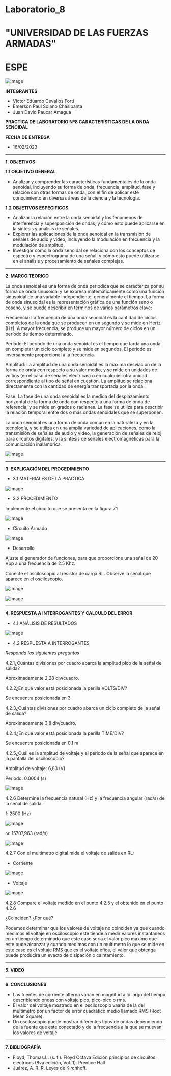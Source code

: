 # Laboratorio_8

# "UNIVERSIDAD DE LAS FUERZAS ARMADAS"
# ESPE

![image](https://user-images.githubusercontent.com/116772918/200762591-a164d8db-c02e-4269-8bb4-0bc4c810d79f.png)

**INTEGRANTES**
 
* Victor Eduardo Cevallos Forti
* Emerson Paul Solano Chasipanta
* Juan David Paucar Amagua


**PRACTICA DE LABORATORIO Nº8 CARACTERÍSTICAS DE LA ONDA SENOIDAL**

**FECHA DE ENTREGA**
* 16/02/2023
--------------------------------------------------------------------------------------------------------------------------------------------------------------------------------------

**1. OBJETIVOS**

**1.1  OBJETIVO GENERAL**

* Analizar y comprender las características fundamentales de la onda senoidal, incluyendo su forma de onda, frecuencia, amplitud, fase y relación con otras formas de onda, con el fin de aplicar este conocimiento en diversas áreas de la ciencia y la tecnología.

**1.2  OBJETIVOS ESPECIFICOS**

* Analizar la relación entre la onda senoidal y los fenómenos de interferencia y superposición de ondas, y cómo esto puede aplicarse en la síntesis y análisis de señales. 
* Explorar las aplicaciones de la onda senoidal en la transmisión de señales de audio y video, incluyendo la modulación en frecuencia y la modulación de amplitud.
* Investigar cómo la onda senoidal se relaciona con los conceptos de espectro y espectrograma de una señal, y cómo esto puede utilizarse en el análisis y procesamiento de señales complejas.

--------------------------------------------------------------------------------------------------------------------------------------------------------------------------------------
**2. MARCO TEORICO**


La onda senoidal es una forma de onda periódica que se caracteriza por su forma de onda sinusoidal y se expresa matemáticamente como una función sinusoidal de una variable independiente, generalmente el tiempo. La forma de onda sinusoidal es la representación gráfica de una función seno o coseno, y se puede describir en términos de varios parámetros clave:

Frecuencia: La frecuencia de una onda senoidal es la cantidad de ciclos completos de la onda que se producen en un segundo y se mide en Hertz (Hz). A mayor frecuencia, se produce un mayor número de ciclos en un período de tiempo determinado.

Período: El período de una onda senoidal es el tiempo que tarda una onda en completar un ciclo completo y se mide en segundos. El período es inversamente proporcional a la frecuencia.

Amplitud: La amplitud de una onda senoidal es la máxima desviación de la forma de onda con respecto a su valor medio, y se mide en unidades de voltios (en el caso de señales eléctricas) o en cualquier otra unidad correspondiente al tipo de señal en cuestión. La amplitud se relaciona directamente con la cantidad de energía transportada por la onda.

Fase: La fase de una onda senoidal es la medida del desplazamiento horizontal de la forma de onda con respecto a una forma de onda de referencia, y se mide en grados o radianes. La fase se utiliza para describir la relación temporal entre dos o más ondas senoidales que se superponen.

La onda senoidal es una forma de onda común en la naturaleza y en la tecnología, y se utiliza en una amplia variedad de aplicaciones, como la transmisión de señales de audio y video, la generación de señales de reloj para circuitos digitales, y la síntesis de señales electromagnéticas para la comunicación inalámbrica.

![image](https://user-images.githubusercontent.com/116772918/218926787-9f0d2778-cf14-4f2b-89ad-1d63c1c632b5.png)


--------------------------------------------------------------------------------------------------------------------------------------------------------------------------------------
**3. EXPLICACIÓN DEL PROCEDIMIENTO**

* 3.1 MATERIALES DE LA PRACTICA

![image](https://user-images.githubusercontent.com/116772918/218926687-564b6b81-bd2a-4ffe-9fb1-bd1595dbfb38.png)

* 3.2 PROCEDIMIENTO

Implemente el circuito que se presenta en la figura 7.1

![image](https://user-images.githubusercontent.com/116772918/219426424-1d769f55-24be-4985-a36d-f57481b7d51c.png)

* Circuito Armado

![image](https://user-images.githubusercontent.com/116772918/219426543-46a5703c-fbc6-43e4-b0ba-9630923785b8.png)

* Desarrollo

Ajuste el generador de funciones, para que proporcione una señal de 20 Vpp a una frecuencia de 2.5 Khz.

Conecte el osciloscopio al resistor de carga RL. Observe la señal que aparece en el osciloscopio.

![image](https://user-images.githubusercontent.com/116772918/219426743-1529c03f-555a-4ba5-ac41-aa7b75b969e2.png)

![image](https://user-images.githubusercontent.com/116772918/219426829-05f5acdc-a2ba-4f3b-89eb-1afb6c01d800.png)







--------------------------------------------------------------------------------------------------------------------------------------------------------------------------------------
**4. RESPUESTA A INTERROGANTES Y CALCULO DEL ERROR**

* 4.1 ANÁLISIS DE RESULTADOS

![image](https://user-images.githubusercontent.com/116772918/219426969-900e0a82-2424-4731-b8dd-6a342ca3f31b.png)


* 4.2 RESPUESTA A INTERROGANTES

*Responda las siguientes preguntas*

4.2.1¿Cuántas divisiones por cuadro abarca la amplitud pico de la señal de salida?

Aproximadamente 2,28 div/cuadro.

4.2.2¿En qué valor está posicionada la perilla VOLTS/DIV?

Se encuentra posicionada en 3

4.2.3¿Cuántas divisiones por cuadro abarca un ciclo completo de la señal de salida?

Aproximadamente 3,8 div/cuadro.

4.2.4¿En qué valor está posicionada la perilla TIME/DIV?

Se encuentra posicionada en 0,1 m

4.2.5¿Cuál es la amplitud de voltaje y el periodo de la señal que aparece en la pantalla del osciloscopio?

Amplitud de voltaje: 6,83 (V)

Periodo: 0.0004 (s)


![image](https://user-images.githubusercontent.com/116772918/219427733-82725333-cf7f-4fca-817a-a3bbfd02d8df.png)


4.2.6 Determine la frecuencia natural (Hz) y la frecuencia angular (rad/s) de la señal de salida.

f: 2500 (Hz)

![image](https://user-images.githubusercontent.com/116772918/219427857-b2898e3f-1bca-4ea2-bc01-5115595218eb.png)

ω: 15707,963 (rad/s)

![image](https://user-images.githubusercontent.com/116772918/219427952-bd3dcd45-6647-4be3-b42a-6bc739b0c7d1.png)

4.2.7 Con el multímetro digital mida el voltaje de salida en RL:

* Corriente

![image](https://user-images.githubusercontent.com/116772918/219428135-7b2cd85d-8ffb-435f-a3da-09a7c15f9425.png)

* Voltaje

![image](https://user-images.githubusercontent.com/116772918/219428247-ddb914f1-3ea9-4363-90e8-0ee79fa1a586.png)

4.2.8 Compare el voltaje medido en el punto 4.2.5 y el obtenido en el punto 4.2.6

¿Coinciden? ¿Por qué?

Podemos determinar que los valores de voltaje no coinciden ya que cuando medimos el voltaje en osciloscopio este tiende a medir valores instantaneos en un tiempo determinado que este caso seria el valor pico maximo que este pude alcanzar y cuando medimos con un multimetro lo que se mide en este caso es el voltaje RMS que es el voltaje efica, el valor que obtenga puede producira un evecto de disipación o calntamiento.

--------------------------------------------------------------------------------------------------------------------------------------------------------------------------------------

**5. VIDEO**



--------------------------------------------------------------------------------------------------------------------------------------------------------------------------------------

**6. CONCLUSIONES**


* Las fuentes de corriente alterna varían en magnitud a lo largo del tiempo describiendo ondas con voltaje pico, pico-pico o rms.
* El valor del voltaje mostrado en el osciloscopio vaaria de la del multímetro por un factor de error cuadrático medio llamado RMS (Root Mean Square).
* Un osciloscopio puede mostrar diferentes tipos de ondas dependiendo de la fuente que este conectado y de la frecuencia a la que se muevan los valores de voltaje

----------------------------------------------------------------------------------------------------------------------------------------------------------------------------------------

**7. BIBLIOGRAFÍA**
* Floyd, Thomas.L. (s. f.). Floyd Octava Edición principios de circuitos electricos (8va edición, Vol. 1). Prentice Hall
* Juárez, A. R. R. Leyes de Kirchhoff.
